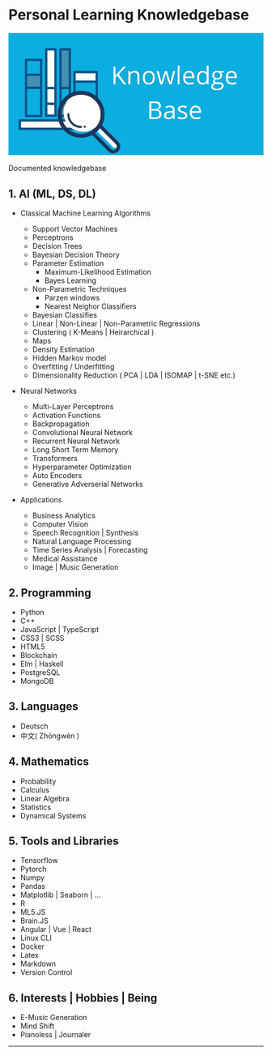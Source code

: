 # Personal Learning Knowledgebase 

![](Img/kb.jpeg)

Documented knowledgebase 

## 1. AI (ML, DS, DL)

- Classical Machine Learning Algorithms

  - Support Vector Machines
  - Perceptrons
  - Decision Trees
  - Bayesian Decision Theory
  - Parameter Estimation
    - Maximum-Likelihood Estimation
    - Bayes Learning
  - Non-Parametric Techniques
    - Parzen windows
    - Nearest Neighor Classifiers 
  - Bayesian Classifies
  - Linear | Non-Linear | Non-Parametric Regressions
  - Clustering ( K-Means | Heirarchical )
  - Maps
  - Density Estimation
  - Hidden Markov model
  - Overfitting / Underfitting
  - Dimensionality Reduction ( PCA | LDA | ISOMAP | t-SNE etc.)

- Neural Networks
  - Multi-Layer Perceptrons
  - Activation Functions
  - Backpropagation
  - Convolutional Neural Network
  - Recurrent Neural Network
  - Long Short Term Memory
  - Transformers
  - Hyperparameter Optimization
  - Auto Encoders
  - Generative Adverserial Networks


- Applications
  - Business Analytics
  - Computer Vision
  - Speech Recognition | Synthesis 
  - Natural Language Processing
  - Time Series Analysis | Forecasting
  - Medical Assistance
  - Image | Music Generation


## 2. Programming

- Python
- C++
- JavaScript | TypeScript
- CSS3 | SCSS
- HTML5
- Blockchain
- Elm | Haskell
- PostgreSQL
- MongoDB

## 3. Languages

- Deutsch
- 中文( Zhōngwén )

## 4. Mathematics

- Probability
- Calculus
- Linear Algebra
- Statistics
- Dynamical Systems

## 5. Tools and Libraries

- Tensorflow
- Pytorch
- Numpy
- Pandas
- Matplotlib | Seaborn | ...
- R
- ML5.JS
- Brain.JS
- Angular | Vue | React
- Linux CLI
- Docker
- Latex
- Markdown
- Version Control

## 6. Interests | Hobbies | Being

- E-Music Generation
- Mind Shift
- Pianoless | Journaler

***